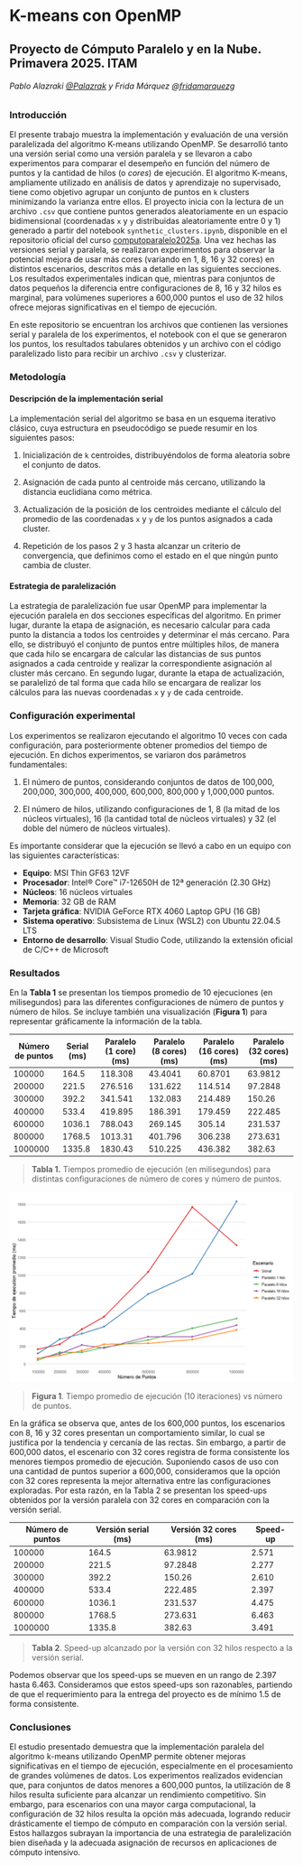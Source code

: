 # K-means con OpenMP

## Proyecto de Cómputo Paralelo y en la Nube. Primavera 2025. ITAM

###### Pablo Alazraki [@Palazrak](https://github.com/Palazrak) y Frida Márquez [@fridamarquezg](https://github.com/fridamarquezg)

### Introducción

El presente trabajo muestra la implementación y evaluación de una versión paralelizada del algoritmo K-means utilizando OpenMP. Se desarrolló tanto una versión serial como una versión paralela y se llevaron a cabo experimentos para comparar el desempeño en función del número de puntos y la cantidad de hilos (o *cores*) de ejecución. El algoritmo K-means, ampliamente utilizado en análisis de datos y aprendizaje no supervisado, tiene como objetivo agrupar un conjunto de puntos en `k` clusters minimizando la varianza entre ellos. El proyecto inicia con la lectura de un archivo `.csv` que contiene puntos generados aleatoriamente en un espacio bidimensional (coordenadas `x` y `y` distribuidas aleatoriamente entre 0 y 1) generado a partir del notebook `synthetic_clusters.ipynb`, disponible en el repositorio oficial del curso [computoparalelo2025a](https://github.com/octavio-gutierrez/computoparalelo2025a). Una vez hechas las versiones serial y paralela, se realizaron experimentos para observar la potencial mejora de usar más cores (variando en 1, 8, 16 y 32 cores) en distintos escenarios, descritos más a detalle en las siguientes secciones. Los resultados experimentales indican que, mientras para conjuntos de datos pequeños la diferencia entre configuraciones de 8, 16 y 32 hilos es marginal, para volúmenes superiores a 600,000 puntos el uso de 32 hilos ofrece mejoras significativas en el tiempo de ejecución.

En este repositorio se encuentran los archivos que contienen las versiones serial y paralela de los experimentos, el notebook con el que se generaron los puntos, los resultados tabulares obtenidos y un archivo con el código paralelizado listo para recibir un archivo `.csv` y clusterizar.

### Metodología

#### Descripción de la implementación serial

La implementación serial del algoritmo se basa en un esquema iterativo clásico, cuya estructura en pseudocódigo se puede resumir en los siguientes pasos:

1. Inicialización de `k` centroides, distribuyéndolos de forma aleatoria sobre el conjunto de datos.

2. Asignación de cada punto al centroide más cercano, utilizando la distancia euclidiana como métrica.

3. Actualización de la posición de los centroides mediante el cálculo del promedio de las coordenadas `x` y `y` de los puntos asignados a cada cluster.

4. Repetición de los pasos 2 y 3 hasta alcanzar un criterio de convergencia, que definimos como el estado en el que ningún punto cambia de cluster.

#### Estrategia de paralelización

La estrategia de paralelización fue usar OpenMP para implementar la ejecución paralela en dos secciones específicas del algoritmo. En primer lugar, durante la etapa de asignación, es necesario calcular para cada punto la distancia a todos los centroides y determinar el más cercano. Para ello, se distribuyó el conjunto de puntos entre múltiples hilos, de manera que cada hilo se encargara de calcular las distancias de sus puntos asignados a cada centroide y realizar la correspondiente asignación al cluster más cercano. En segundo lugar, durante la etapa de actualización, se paralelizó de tal forma que cada hilo se encargara de realizar los cálculos para las nuevas coordenadas `x` y `y` de cada centroide.

### Configuración experimental

Los experimentos se realizaron ejecutando el algoritmo 10 veces con cada configuración, para posteriormente obtener promedios del tiempo de ejecución. En dichos experimentos, se variaron dos parámetros fundamentales:

1. El número de puntos, considerando conjuntos de datos de 100,000, 200,000, 300,000, 400,000, 600,000, 800,000 y 1,000,000 puntos.

2. El número de hilos, utilizando configuraciones de 1, 8 (la mitad de los núcleos virtuales), 16 (la cantidad total de núcleos virtuales) y 32 (el doble del número de núcleos virtuales).

Es importante considerar que la ejecución se llevó a cabo en un equipo con las siguientes características:

- **Equipo**: MSI Thin GF63 12VF
- **Procesador**: Intel® Core™ i7-12650H de 12ª generación (2.30 GHz)
- **Núcleos**: 16 núcleos virtuales
- **Memoria**: 32 GB de RAM
- **Tarjeta gráfica**: NVIDIA GeForce RTX 4060 Laptop GPU (16 GB)
- **Sistema operativo**: Subsistema de Linux (WSL2) con Ubuntu 22.04.5 LTS
- **Entorno de desarrollo**: Visual Studio Code, utilizando la extensión oficial de C/C++ de Microsoft

### Resultados

En la **Tabla 1** se presentan los tiempos promedio de 10 ejecuciones (en milisegundos) para las diferentes configuraciones de número de puntos y número de hilos. Se incluye también una visualización (**Figura 1**) para representar gráficamente la información de la tabla.

| Número de puntos | Serial (ms) | Paralelo (1 core) (ms) | Paralelo (8 cores) (ms) | Paralelo (16 cores) (ms) | Paralelo (32 cores) (ms) |
|------------------|-------------|------------------------|-------------------------|--------------------------|--------------------------|
| 100000           | 164.5       | 118.308                | 43.4041                 | 60.8701                  | 63.9812                  |
| 200000           | 221.5       | 276.516                | 131.622                 | 114.514                  | 97.2848                  |
| 300000           | 392.2       | 341.541                | 132.083                 | 214.489                  | 150.26                   |
| 400000           | 533.4       | 419.895                | 186.391                 | 179.459                  | 222.485                  |
| 600000           | 1036.1      | 788.043                | 269.145                 | 305.14                   | 231.537                  |
| 800000           | 1768.5      | 1013.31                | 401.796                 | 306.238                  | 273.631                  |
| 1000000          | 1335.8      | 1830.43                | 510.225                 | 436.382                  | 382.63                   |

> **Tabla 1.** Tiempos promedio de ejecución (en milisegundos) para distintas configuraciones de número de cores y número de puntos.

![grafica_tiempos_ejecucion](./imagenes/tiempos_ejecucion.jpg)
> **Figura 1**. Tiempo promedio de ejecución (10 iteraciones) vs número de puntos.

En la gráfica se observa que, antes de los 600,000 puntos, los escenarios con 8, 16 y 32 cores presentan un comportamiento similar, lo cual se justifica por la tendencia y cercanía de las rectas. Sin embargo, a partir de 600,000 datos, el escenario con 32 cores registra de forma consistente los menores tiempos promedio de ejecución. Suponiendo casos de uso con una cantidad de puntos superior a 600,000, consideramos que la opción con 32 cores representa la mejor alternativa entre las configuraciones exploradas. Por esta razón, en la Tabla 2 se presentan los speed-ups obtenidos por la versión paralela con 32 cores en comparación con la versión serial.

| Número de puntos | Versión serial (ms) | Versión 32 cores (ms) | Speed-up |
|------------------|---------------------|----------------------|-----------|
| 100000           | 164.5               | 63.9812              | 2.571     |
| 200000           | 221.5               | 97.2848              | 2.277     |
| 300000           | 392.2               | 150.26               | 2.610     |
| 400000           | 533.4               | 222.485              | 2.397     |
| 600000           | 1036.1              | 231.537              | 4.475     |
| 800000           | 1768.5              | 273.631              | 6.463     |
| 1000000          | 1335.8              | 382.63               | 3.491     |

> **Tabla 2**. Speed-up alcanzado por la versión con 32 hilos respecto a la versión serial.

Podemos observar que los speed-ups se mueven en un rango de 2.397 hasta 6.463. Consideramos que estos speed-ups son razonables, partiendo de que el requerimiento para la entrega del proyecto es de mínimo 1.5 de forma consistente.

### Conclusiones

El estudio presentado demuestra que la implementación paralela del algoritmo k-means utilizando OpenMP permite obtener mejoras significativas en el tiempo de ejecución, especialmente en el procesamiento de grandes volúmenes de datos. Los experimentos realizados evidencian que, para conjuntos de datos menores a 600,000 puntos, la utilización de 8 hilos resulta suficiente para alcanzar un rendimiento competitivo. Sin embargo, para escenarios con una mayor carga computacional, la configuración de 32 hilos resulta la opción más adecuada, logrando reducir drásticamente el tiempo de cómputo en comparación con la versión serial. Estos hallazgos subrayan la importancia de una estrategia de paralelización bien diseñada y la adecuada asignación de recursos en aplicaciones de cómputo intensivo.
